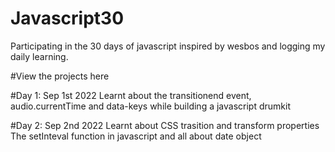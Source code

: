 # Javascript30
Participating in the 30 days of javascript inspired by wesbos and logging my daily learning.


#View the projects here

#Day 1: Sep 1st 2022
Learnt about the transitionend event, audio.currentTime and data-keys while building a javascript drumkit

#Day 2: Sep 2nd 2022
Learnt about CSS trasition and transform properties
The setInteval function in javascript and all about date object
